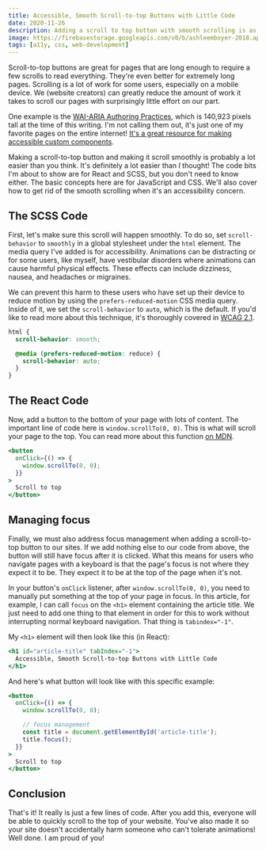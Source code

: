 ```yaml
---
title: Accessible, Smooth Scroll-to-top Buttons with Little Code
date: 2020-11-26
description: Adding a scroll to top button with smooth scrolling is as easy as adding 5 lines of code.
image: https://firebasestorage.googleapis.com/v0/b/ashleemboyer-2018.appspot.com/o/headers%2F2020%2F11%2F26%2FAccessible%2C%20Smooth%20Scroll-to-top%20Buttons%20with%20Little%20Code.png?alt=media&token=1e6ab036-9197-414d-b765-311416189b51
tags: [a11y, css, web-development]
---
```


Scroll-to-top buttons are great for pages that are long enough to require a few scrolls to read everything. They're even better for extremely long pages. Scrolling is a lot of work for some users, especially on a mobile device. We (website creators) can greatly reduce the amount of work it takes to scroll our pages with surprisingly little effort on our part.

One example is the [WAI-ARIA Authoring Practices](https://www.w3.org/TR/wai-aria-practices-1.1), which is 140,923 pixels tall at the time of this writing. I'm not calling them out, it's just one of my favorite pages on the entire internet! [It's a great resource for making accessible custom components](https://ashleemboyer.com/my-favorite-resource-for-making-accessible-custom-components).

Making a scroll-to-top button and making it scroll smoothly is probably a lot easier than you think. It's definitely a lot easier than _I_ thought! The code bits I'm about to show are for React and SCSS, but you don't need to know either. The basic concepts here are for JavaScript and CSS. We'll also cover how to get rid of the smooth scrolling when it's an accessibility concern.

## The SCSS Code

First, let's make sure this scroll will happen smoothly. To do so, set `scroll-behavior` to `smoothly` in a global stylesheet under the `html` element. The media query I've added is for accessibility. Animations can be distracting or for some users, like myself, have vestibular disorders where animations can cause harmful physical effects. These effects can include dizziness, nausea, and headaches or migraines.

We can prevent this harm to these users who have set up their device to reduce motion by using the `prefers-reduced-motion` CSS media query. Inside of it, we set the `scroll-behavior` to `auto`, which is the default. If you'd like to read more about this technique, it's thoroughly covered in [WCAG 2.1](https://www.w3.org/WAI/WCAG21/Techniques/css/C39).

```scss
html {
  scroll-behavior: smooth;

  @media (prefers-reduced-motion: reduce) {
    scroll-behavior: auto;
  }
}
```

## The React Code

Now, add a button to the bottom of your page with lots of content. The important line of code here is `window.scrollTo(0, 0)`. This is what will scroll your page to the top. You can read more about this function [on MDN](https://developer.mozilla.org/en-US/docs/Web/API/Window/scrollTo).

```jsx
<button
  onClick={() => {
    window.scrollTo(0, 0);
  }}
>
  Scroll to top
</button>
```

## Managing focus

Finally, we must also address focus management when adding a scroll-to-top button to our sites. If we add nothing else to our code from above, the button will still have focus after it is clicked. What this means for users who navigate pages with a keyboard is that the page's focus is not where they expect it to be. They expect it to be at the top of the page when it's not.

In your button's `onClick` listener, after `window.scrollTo(0, 0)`, you need to manually put something at the top of your page in focus. In this article, for example, I can call `focus` on the `<h1>` element containing the article title. We just need to add one thing to that element in order for this to work without interrupting normal keyboard navigation. That thing is `tabindex="-1"`.

My `<h1>` element will then look like this (in React):

```jsx
<h1 id="article-title" tabIndex="-1">
  Accessible, Smooth Scroll-to-top Buttons with Little Code
</h1>
```

And here's what button will look like with this specific example:

```jsx
<button
  onClick={() => {
    window.scrollTo(0, 0);

    // focus management
    const title = document.getElementById('article-title');
    title.focus();
  }}
>
  Scroll to top
</button>
```

## Conclusion

That's it! It really is just a few lines of code. After you add this, everyone will be able to quickly scroll to the top of your website. You've also made it so your site doesn't accidentally harm someone who can't tolerate animations! Well done. I am proud of you!

